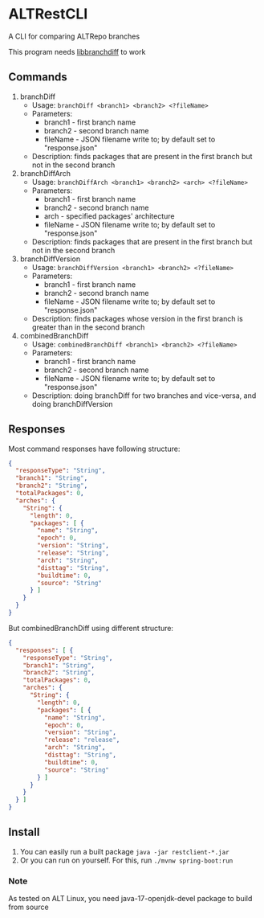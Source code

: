 # ALTRestCLI

A CLI for comparing ALTRepo branches

This program needs [libbranchdiff](https://github.com/AndrewGrishchenko/BranchDiffLib) to work

## Commands
1. branchDiff
    - Usage: `branchDiff <branch1> <branch2> <?fileName>`
    - Parameters:
        - branch1 - first branch name
        - branch2 - second branch name
        - fileName - JSON filename write to; by default set to "response.json"
    - Description: finds packages that are present in the first branch but not in the second branch
2. branchDiffArch
    - Usage: `branchDiffArch <branch1> <branch2> <arch> <?fileName>`
    - Parameters:
        - branch1 - first branch name
        - branch2 - second branch name
        - arch - specified packages' architecture
        - fileName - JSON filename write to; by default set to "response.json"
    - Description: finds packages that are present in the first branch but not in the second branch
3. branchDiffVersion
    - Usage: `branchDiffVersion <branch1> <branch2> <?fileName>`
    - Parameters:
        - branch1 - first branch name
        - branch2 - second branch name
        - fileName - JSON filename write to; by default set to "response.json"
    - Description: finds packages whose version in the first branch is greater than in the second branch
4. combinedBranchDiff
    - Usage: `combinedBranchDiff <branch1> <branch2> <?fileName>`
    - Parameters:
        - branch1 - first branch name
        - branch2 - second branch name
        - fileName - JSON filename write to; by default set to "response.json"
    - Description: doing branchDiff for two branches and vice-versa, and doing branchDiffVersion

## Responses
Most command responses have following structure:
```json
{
  "responseType": "String",
  "branch1": "String",
  "branch2": "String",
  "totalPackages": 0,
  "arches": {
    "String": {
      "length": 0,
      "packages": [ {
        "name": "String",
        "epoch": 0,
        "version": "String",
        "release": "String",
        "arch": "String",
        "disttag": "String",
        "buildtime": 0,
        "source": "String"
      } ]
    }
  }
}
```

But combinedBranchDiff using different structure:
```json
{
  "responses": [ {
    "responseType": "String",
    "branch1": "String",
    "branch2": "String",
    "totalPackages": 0,
    "arches": {
      "String": {
        "length": 0,
        "packages": [ {
          "name": "String",
          "epoch": 0,
          "version": "String",
          "release": "release",
          "arch": "String",
          "disttag": "String",
          "buildtime": 0,
          "source": "String"
        } ]
      }
    }
  } ]
}
```

## Install

1. You can easily run a built package `java -jar restclient-*.jar`
2. Or you can run on yourself. For this, run `./mvnw spring-boot:run`

### Note
As tested on ALT Linux, you need java-17-openjdk-devel package to build from source
